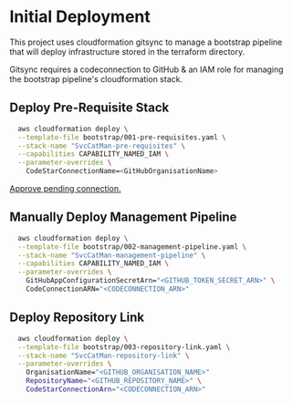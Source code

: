 # Initial Deployment

This project uses cloudformation gitsync to manage a bootstrap pipeline that
will deploy infrastructure stored in the terraform directory.

Gitsync requires a codeconnection to GitHub & an IAM role for managing the
bootstrap pipeline's cloudformation stack.

## Deploy Pre-Requisite Stack

```bash
  aws cloudformation deploy \
  --template-file bootstrap/001-pre-requisites.yaml \
  --stack-name "SvcCatMan-pre-requisites" \
  --capabilities CAPABILITY_NAMED_IAM \
  --parameter-overrides \
    CodeStarConnectionName=<GitHubOrganisationName>
```

[Approve pending connection.](https://docs.aws.amazon.com/dtconsole/latest/userguide/connections-update.html)

## Manually Deploy Management Pipeline

```bash
  aws cloudformation deploy \
  --template-file bootstrap/002-management-pipeline.yaml \
  --stack-name "SvcCatMan-management-pipeline" \
  --capabilities CAPABILITY_NAMED_IAM \
  --parameter-overrides \
    GitHubAppConfigurationSecretArn="<GITHUB_TOKEN_SECRET_ARN>" \
    CodeConnectionARN="<CODECONNECTION_ARN>"
```

## Deploy Repository Link

```bash
  aws cloudformation deploy \
  --template-file bootstrap/003-repository-link.yaml \
  --stack-name "SvcCatMan-repository-link" \
  --parameter-overrides \
    OrganisationName="<GITHUB_ORGANISATION_NAME>"
    RepositoryName="<GITHUB_REPOSITORY_NAME>" \
    CodeStarConnectionArn="<CODECONNECTION_ARN>"
```

